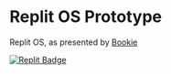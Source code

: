 # Replit OS Prototype

Replit OS, as presented by [Bookie](https://twitter.com/TheBookie0/status/1549950512233078786)

[![Replit Badge](https://replit.com/badge?caption=Run%20on%20Replit)](https://replit.com/github/https://github.com/natmfat/replit-web-os)
